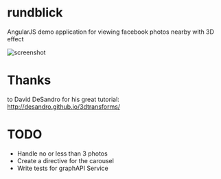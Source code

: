 rundblick
=========

AngularJS demo application for viewing facebook photos nearby with 3D effect

![screenshot](https://raw.github.com/jmoennich/rundblick/master/rundblick.png)

# Thanks
to David DeSandro for his great tutorial: http://desandro.github.io/3dtransforms/

# TODO
* Handle no or less than 3 photos
* Create a directive for the carousel
* Write tests for graphAPI Service
